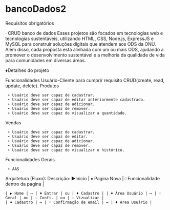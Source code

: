 # bancoDados2

Requisitos obrigatórios

  ∙ CRUD banco de dados
 Esses projetos são focados em tecnologias web e tecnologias sustentáveis, utilizando
 HTML, CSS, Node.js, ExpressJS e MySQL para construir soluções digitais que
 atendem aos ODS da ONU. Além disso, cada proposta está alinhada com um ou mais
 ODS, ajudando a promover o desenvolvimento sustentável e a melhoria da qualidade de
 vida para comunidades em diversas áreas.

 


♦Detalhes do projeto

  Funcionalidades Usuário-Cliente 
   para cumprir requisito CRUD(create, read, update, delete).
    Produtos 
    
     ∙ Usuário deve ser capaz de cadastrar.
     ∙ Usuário deve ser capaz de editar anteriormente cadastrado.
     ∙ Usuário deve ser capaz de adicionar. 
     ∙ Usuário deve ser capaz de remover. 
     ∙ Usuário deve ser capaz de visualizar a quantidade.
   Vendas
   
     ∙ Usuário deve ser capaz de cadastrar.
     ∙ Usuário deve ser capaz de editar.
     ∙ Usuário deve ser capaz de adicionar. 
     ∙ Usuário deve ser capaz de remover. 
     ∙ Usuário deve ser capaz de visualizar o histórico.

  Funcionalidades Gerais
  
     ∙ AAS


  Arquitetura (Fluxo): 
    Descrição: ▶Inicio | ♦ Pagina Nova |♢Funcionalidade dentro da pagina |
  
    | ▶ Home | ↦ | ♦ Entrar | ou | ♦ Cadastro | | ♦ Área Usuário | ↦ | ♢ Geral | ou | ♢ Confi. | ou | ♢ Vizualizar |  
    | ♦ Cadastro | ↦ | ♢ Confirmação de email | ↦ | ♦ Área Usuário |





 
